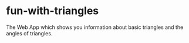 # fun-with-triangles
The Web App which shows you information about basic triangles and the angles of triangles.